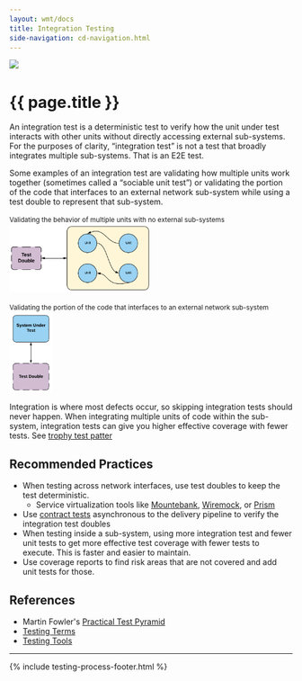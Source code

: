 ```yaml
---
layout: wmt/docs
title: Integration Testing
side-navigation: cd-navigation.html
---
```


<img src="/assets/img/devops-dojo-motto.png" class="img-responsive" width="300px" />

# {{ page.title }}

An integration test is a deterministic test to verify how the unit under test interacts with other units without directly accessing external sub-systems. For the purposes of clarity, “integration test” is not a test that broadly integrates multiple sub-systems. That is an E2E test.

Some examples of an integration test are validating how multiple units work together (sometimes called a “sociable unit test”) or validating the portion of the code that interfaces to an external network sub-system while using a test double to represent that sub-system.

<p>
<small>Validating the behavior of multiple units with no external sub-systems</small><br>
<img src="../../images/integration-test.png" width="50%">
</p>

<p>
<small>Validating the portion of the code that interfaces to an external network sub-system</small><br>
<img src="../../images/network-integration-test.png" width="15%">
</p>

Integration is where most defects occur, so skipping integration tests should never happen. When integrating multiple units of code
within the sub-system, integration tests can give you higher effective coverage with fewer tests. See [trophy test patter](http://testing.walmart.com/testsolutions/testing-practices/testing-terms.html#test-trophy)

## Recommended Practices

- When testing across network interfaces, use test doubles to keep the test deterministic.
  - Service virtualization tools like [Mountebank](http://www.mbtest.org/), [Wiremock](http://wiremock.org/), or [Prism](https://github.com/stoplightio/prism)
- Use [contract tests](./contract-testing.html) asynchronous to the delivery pipeline to verify the integration test doubles
- When testing inside a sub-system, using more integration test and fewer unit tests to get more effective test coverage with fewer tests to execute. This is faster and easier to maintain.
- Use coverage reports to find risk areas that are not covered and add unit tests for those.

## References

- Martin Fowler's [Practical Test Pyramid](https://martinfowler.com/articles/practical-test-pyramid.html)
- [Testing Terms](http://testing.walmart.com/testsolutions/testing-practices/testing-terms.html)
- [Testing Tools](http://testing.walmart.com/testsolutions/tools/index.html)

---

{% include testing-process-footer.html %}
